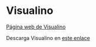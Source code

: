 # Visualino
[Página web de Visualino](http://www.visualino.net/index.es.html)

Descarga Visualino en [este enlace](http://www.visualino.net/downloads/)
